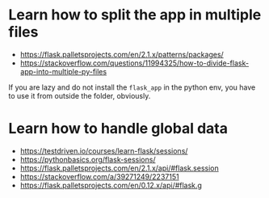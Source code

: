 # Learn how to split the app in multiple files

* https://flask.palletsprojects.com/en/2.1.x/patterns/packages/
* https://stackoverflow.com/questions/11994325/how-to-divide-flask-app-into-multiple-py-files

If you are lazy and do not install the `flask_app` in the python env,
you have to use it from outside the folder, obviously.

# Learn how to handle global data

* https://testdriven.io/courses/learn-flask/sessions/
* https://pythonbasics.org/flask-sessions/
* https://flask.palletsprojects.com/en/2.1.x/api/#flask.session
* https://stackoverflow.com/a/39271249/2237151
* https://flask.palletsprojects.com/en/0.12.x/api/#flask.g